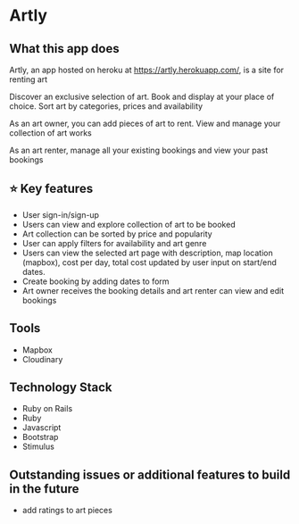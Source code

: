 # Artly
## What this app does
  Artly, an app hosted on heroku at https://artly.herokuapp.com/, is a site for renting art
  
  Discover an exclusive selection of art. Book and display at your place of choice. Sort art by categories, prices and availability
  
  As an art owner, you can add pieces of art to rent. View and manage your collection of art works
  
  As an art renter, manage all your existing bookings and view your past bookings
  
## ⭐ Key features
- User sign-in/sign-up
- Users can view and explore collection of art to be booked
- Art collection can be sorted by price and popularity
- User can apply filters for availability and art genre 
- Users can view the selected art page with description, map location (mapbox), cost per day, total cost updated by user input on start/end dates.
- Create booking by adding dates to form 
- Art owner receives the booking details and art renter can view and edit bookings

## Tools
- Mapbox
- Cloudinary

## Technology Stack
- Ruby on Rails
- Ruby
- Javascript
- Bootstrap
- Stimulus

## Outstanding issues or additional features to build in the future
- add ratings to art pieces

